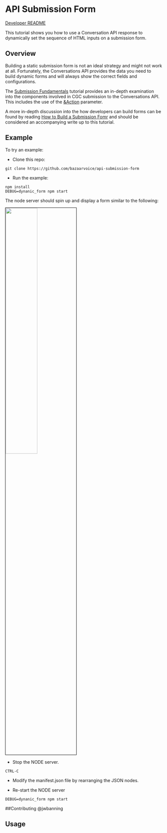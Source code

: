 # API Submission Form

[Developer README](./CONTRIBUTING.md)

This tutorial shows you how to use a Conversation API response to dynamically set the sequence of HTML inputs on a submission form.

## Overview

Building a static submission form is not an ideal strategy and might not work at all. Fortunately, the Conversations API provides the data you need to build dynamic forms and will always show the correct fields and configurations.

The [Submission Fundamentals](https://developer.bazaarvoice.com/apis/conversations/tutorials/submission_fundamentals) tutorial provides an in-depth examination into the components involved in CGC submission to the Conversations API. This includes the use of the [&Action](https://developer.bazaarvoice.com/apis/conversations/tutorials/submission_fundamentals#the-action-parameter-and-the-submission-process) parameter. 

A more in-depth discussion into the how developers can build forms can be found by reading [How to Build a Submission Fomr](https://developer.bazaarvoice.com/apis/conversations/tutorials/submission_fundamentals) and should be considered an accompanying write up to this tutorial. 

## Example

To try an example:

- Clone this repo:

```
git clone https://github.com/bazaarvoice/api-submission-form
```

- Run the example:

```
npm install
DEBUG=dynanic_form npm start
```

The node server should spin up and display a form similar to the following: 
    
<img src="https://cloud.githubusercontent.com/assets/2584258/11049011/d0419af8-8700-11e5-97af-963148f1792e.jpg" width="45%" style="border:1px solid black"></img>


- Stop the NODE server.
```
CTRL-C
```

- Modify the manifest.json file by rearranging the JSON nodes.

- Re-start the NODE server
```
DEBUG=dynanic_form npm start
```

##Contributing
@jwbanning

## Usage
